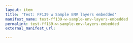```yaml
---
layout: item
title: 'Test: FF139 w Sample ENV layers embedded'
manifest_name: test-ff139-w-sample-env-layers-embedded
permalink: test-ff139-w-sample-env-layers-embedded
external_manifest_url: 

---
```

<!-- Add an essay or interpretive material below this line,
using HTML or markdown.  Do not modify this file above this line -->
